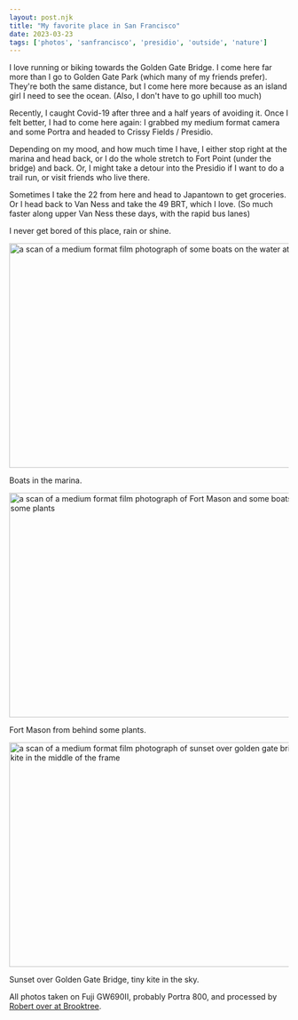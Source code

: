 ```yaml
---
layout: post.njk
title: "My favorite place in San Francisco"
date: 2023-03-23
tags: ['photos', 'sanfrancisco', 'presidio', 'outside', 'nature']
---
```

I love running or biking towards the Golden Gate Bridge. I come here far more than I go to Golden Gate Park (which many of my friends prefer). They're both the same distance, but I come here more because as an island girl I need to see the ocean. (Also, I don't have to go uphill too much)

Recently, I caught Covid-19 after three and a half years of avoiding it. Once I felt better, I had to come here again: I grabbed my medium format camera and some Portra and headed to Crissy Fields / Presidio.

Depending on my mood, and how much time I have, I either stop right at the marina and head back, or I do the whole stretch to Fort Point (under the bridge) and back. Or, I might take a detour into the Presidio if I want to do a trail run, or visit friends who live there.

Sometimes I take the 22 from here and head to Japantown to get groceries. Or I head back to Van Ness and take the 49 BRT, which I love. (So much faster along upper Van Ness these days, with the rapid bus lanes)

I never get bored of this place, rain or shine.

<img src="/img/4ac5846f10.jpg" width="600" height="404" alt="a scan of a medium format film photograph of some boats on the water at Fort Mason" />

Boats in the marina.

<img src="/img/e52890f805.jpg" width="600" height="404" alt="a scan of a medium format film photograph of Fort Mason and some boats from behind some plants" />

Fort Mason from behind some plants.

<img src="/img/a5707209a6.jpg" width="600" height="404" alt="a scan of a medium format film photograph of sunset over golden gate bridge with a kite in the middle of the frame" />

Sunset over Golden Gate Bridge, tiny kite in the sky.

All photos taken on Fuji GW690II, probably Portra 800, and processed by [Robert over at Brooktree](https://www.brooktreestudios.com).
